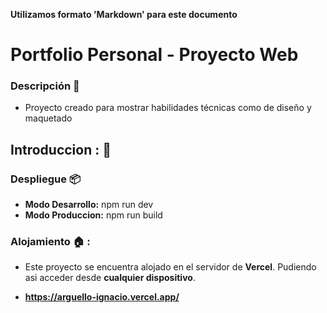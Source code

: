 **Utilizamos formato 'Markdown' para este documento**

# Portfolio Personal - Proyecto Web

### Descripción 📝

- Proyecto creado para mostrar habilidades técnicas como de diseño y maquetado 

## Introduccion : 🚀

### Despliegue 📦

- **Modo Desarrollo:** npm run dev 
- **Modo Produccion:** npm run build 


### Alojamiento 🏠 :

- Este proyecto se encuentra alojado en el servidor de **Vercel**. Pudiendo asi acceder desde **cualquier dispositivo**.

- **https://arguello-ignacio.vercel.app/**
